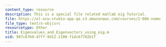 ```yaml
---
content_type: resource
description: This is a special file related matlab eig Tutorial.
file: https://ol-ocw-studio-app-qa.s3.amazonaws.com/courses/2-086-numerical-computation-for-mechanical-engineers-spring-2013/987c67b947ff9d122100f1dc67702b1f_Eigenvalues_and_Eigenvectors_using_eig.m
file_type: text/x-objcsrc
resourcetype: Other
title: Eigenvalues_and_Eigenvectors_using_eig.m
uid: 987c67b9-47ff-9d12-2100-f1dc67702b1f
---
```

